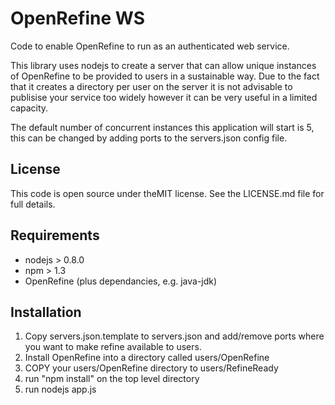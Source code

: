 OpenRefine WS
=============

Code to enable OpenRefine to run as an authenticated web service. 

This library uses nodejs to create a server that can allow unique instances of OpenRefine to be provided to users in a sustainable way. Due to the fact that it creates a directory per user on the server it is not advisable to publisise your service too widely however it can be very useful in a limited capacity. 

The default number of concurrent instances this application will start is 5, this can be changed by adding ports to the servers.json config file. 

License
-------

This code is open source under theMIT license. See the LICENSE.md file for full details.

Requirements
------------
* nodejs > 0.8.0
* npm > 1.3 
* OpenRefine (plus dependancies, e.g. java-jdk)

Installation
------------
1. Copy servers.json.template to servers.json and add/remove ports where you want to make refine available to users.
2. Install OpenRefine into a directory called users/OpenRefine
3. COPY your users/OpenRefine directory to users/RefineReady
4. run "npm install" on the top level directory
5. run nodejs app.js
